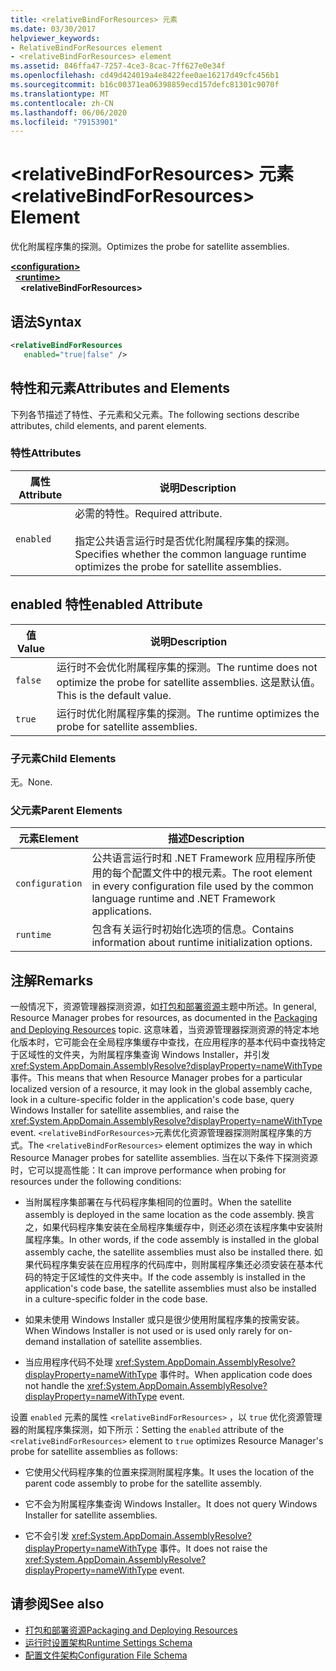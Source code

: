 ```yaml
---
title: <relativeBindForResources> 元素
ms.date: 03/30/2017
helpviewer_keywords:
- RelativeBindForResources element
- <relativeBindForResources> element
ms.assetid: 846ffa47-7257-4ce3-8cac-7ff627e0e34f
ms.openlocfilehash: cd49d424019a4e8422fee0ae16217d49cfc456b1
ms.sourcegitcommit: b16c00371ea06398859ecd157defc81301c9070f
ms.translationtype: MT
ms.contentlocale: zh-CN
ms.lasthandoff: 06/06/2020
ms.locfileid: "79153901"
---
```

# <a name="relativebindforresources-element"></a><span data-ttu-id="7dedf-102">\<relativeBindForResources> 元素</span><span class="sxs-lookup"><span data-stu-id="7dedf-102">\<relativeBindForResources> Element</span></span>
<span data-ttu-id="7dedf-103">优化附属程序集的探测。</span><span class="sxs-lookup"><span data-stu-id="7dedf-103">Optimizes the probe for satellite assemblies.</span></span>  
  
[**\<configuration>**](../configuration-element.md)\
&nbsp;&nbsp;[**\<runtime>**](runtime-element.md)\
&nbsp;&nbsp;&nbsp;&nbsp;**\<relativeBindForResources>**  
  
## <a name="syntax"></a><span data-ttu-id="7dedf-104">语法</span><span class="sxs-lookup"><span data-stu-id="7dedf-104">Syntax</span></span>  
  
```xml
<relativeBindForResources
   enabled="true|false" />  
```  
  
## <a name="attributes-and-elements"></a><span data-ttu-id="7dedf-105">特性和元素</span><span class="sxs-lookup"><span data-stu-id="7dedf-105">Attributes and Elements</span></span>  
 <span data-ttu-id="7dedf-106">下列各节描述了特性、子元素和父元素。</span><span class="sxs-lookup"><span data-stu-id="7dedf-106">The following sections describe attributes, child elements, and parent elements.</span></span>  
  
### <a name="attributes"></a><span data-ttu-id="7dedf-107">特性</span><span class="sxs-lookup"><span data-stu-id="7dedf-107">Attributes</span></span>  
  
|<span data-ttu-id="7dedf-108">属性</span><span class="sxs-lookup"><span data-stu-id="7dedf-108">Attribute</span></span>|<span data-ttu-id="7dedf-109">说明</span><span class="sxs-lookup"><span data-stu-id="7dedf-109">Description</span></span>|  
|---------------|-----------------|  
|`enabled`|<span data-ttu-id="7dedf-110">必需的特性。</span><span class="sxs-lookup"><span data-stu-id="7dedf-110">Required attribute.</span></span><br /><br /> <span data-ttu-id="7dedf-111">指定公共语言运行时是否优化附属程序集的探测。</span><span class="sxs-lookup"><span data-stu-id="7dedf-111">Specifies whether the common language runtime optimizes the probe for satellite assemblies.</span></span>|  
  
## <a name="enabled-attribute"></a><span data-ttu-id="7dedf-112">enabled 特性</span><span class="sxs-lookup"><span data-stu-id="7dedf-112">enabled Attribute</span></span>  
  
|<span data-ttu-id="7dedf-113">值</span><span class="sxs-lookup"><span data-stu-id="7dedf-113">Value</span></span>|<span data-ttu-id="7dedf-114">说明</span><span class="sxs-lookup"><span data-stu-id="7dedf-114">Description</span></span>|  
|-----------|-----------------|  
|`false`|<span data-ttu-id="7dedf-115">运行时不会优化附属程序集的探测。</span><span class="sxs-lookup"><span data-stu-id="7dedf-115">The runtime does not optimize the probe for satellite assemblies.</span></span> <span data-ttu-id="7dedf-116">这是默认值。</span><span class="sxs-lookup"><span data-stu-id="7dedf-116">This is the default value.</span></span>|  
|`true`|<span data-ttu-id="7dedf-117">运行时优化附属程序集的探测。</span><span class="sxs-lookup"><span data-stu-id="7dedf-117">The runtime optimizes the probe for satellite assemblies.</span></span>|  
  
### <a name="child-elements"></a><span data-ttu-id="7dedf-118">子元素</span><span class="sxs-lookup"><span data-stu-id="7dedf-118">Child Elements</span></span>  
 <span data-ttu-id="7dedf-119">无。</span><span class="sxs-lookup"><span data-stu-id="7dedf-119">None.</span></span>  
  
### <a name="parent-elements"></a><span data-ttu-id="7dedf-120">父元素</span><span class="sxs-lookup"><span data-stu-id="7dedf-120">Parent Elements</span></span>  
  
|<span data-ttu-id="7dedf-121">元素</span><span class="sxs-lookup"><span data-stu-id="7dedf-121">Element</span></span>|<span data-ttu-id="7dedf-122">描述</span><span class="sxs-lookup"><span data-stu-id="7dedf-122">Description</span></span>|  
|-------------|-----------------|  
|`configuration`|<span data-ttu-id="7dedf-123">公共语言运行时和 .NET Framework 应用程序所使用的每个配置文件中的根元素。</span><span class="sxs-lookup"><span data-stu-id="7dedf-123">The root element in every configuration file used by the common language runtime and .NET Framework applications.</span></span>|  
|`runtime`|<span data-ttu-id="7dedf-124">包含有关运行时初始化选项的信息。</span><span class="sxs-lookup"><span data-stu-id="7dedf-124">Contains information about runtime initialization options.</span></span>|  
  
## <a name="remarks"></a><span data-ttu-id="7dedf-125">注解</span><span class="sxs-lookup"><span data-stu-id="7dedf-125">Remarks</span></span>  
 <span data-ttu-id="7dedf-126">一般情况下，资源管理器探测资源，如[打包和部署资源](../../../resources/packaging-and-deploying-resources-in-desktop-apps.md)主题中所述。</span><span class="sxs-lookup"><span data-stu-id="7dedf-126">In general, Resource Manager probes for resources, as documented in the [Packaging and Deploying Resources](../../../resources/packaging-and-deploying-resources-in-desktop-apps.md) topic.</span></span> <span data-ttu-id="7dedf-127">这意味着，当资源管理器探测资源的特定本地化版本时，它可能会在全局程序集缓存中查找，在应用程序的基本代码中查找特定于区域性的文件夹，为附属程序集查询 Windows Installer，并引发 <xref:System.AppDomain.AssemblyResolve?displayProperty=nameWithType> 事件。</span><span class="sxs-lookup"><span data-stu-id="7dedf-127">This means that when Resource Manager probes for a particular localized version of a resource, it may look in the global assembly cache, look in a culture-specific folder in the application's code base, query Windows Installer for satellite assemblies, and raise the <xref:System.AppDomain.AssemblyResolve?displayProperty=nameWithType> event.</span></span> <span data-ttu-id="7dedf-128">`<relativeBindForResources>`元素优化资源管理器探测附属程序集的方式。</span><span class="sxs-lookup"><span data-stu-id="7dedf-128">The `<relativeBindForResources>` element optimizes the way in which Resource Manager probes for satellite assemblies.</span></span> <span data-ttu-id="7dedf-129">当在以下条件下探测资源时，它可以提高性能：</span><span class="sxs-lookup"><span data-stu-id="7dedf-129">It can improve performance when probing for resources under the following conditions:</span></span>  
  
- <span data-ttu-id="7dedf-130">当附属程序集部署在与代码程序集相同的位置时。</span><span class="sxs-lookup"><span data-stu-id="7dedf-130">When the satellite assembly is deployed in the same location as the code assembly.</span></span> <span data-ttu-id="7dedf-131">换言之，如果代码程序集安装在全局程序集缓存中，则还必须在该程序集中安装附属程序集。</span><span class="sxs-lookup"><span data-stu-id="7dedf-131">In other words, if the code assembly is installed in the global assembly cache, the satellite assemblies must also be installed there.</span></span> <span data-ttu-id="7dedf-132">如果代码程序集安装在应用程序的代码库中，则附属程序集还必须安装在基本代码的特定于区域性的文件夹中。</span><span class="sxs-lookup"><span data-stu-id="7dedf-132">If the code assembly is installed in the application's code base, the satellite assemblies must also be installed in a culture-specific folder in the code base.</span></span>  
  
- <span data-ttu-id="7dedf-133">如果未使用 Windows Installer 或只是很少使用附属程序集的按需安装。</span><span class="sxs-lookup"><span data-stu-id="7dedf-133">When Windows Installer is not used or is used only rarely for on-demand installation of satellite assemblies.</span></span>  
  
- <span data-ttu-id="7dedf-134">当应用程序代码不处理 <xref:System.AppDomain.AssemblyResolve?displayProperty=nameWithType> 事件时。</span><span class="sxs-lookup"><span data-stu-id="7dedf-134">When application code does not handle the <xref:System.AppDomain.AssemblyResolve?displayProperty=nameWithType> event.</span></span>  
  
 <span data-ttu-id="7dedf-135">设置 `enabled` 元素的属性 `<relativeBindForResources>` ，以 `true` 优化资源管理器的附属程序集探测，如下所示：</span><span class="sxs-lookup"><span data-stu-id="7dedf-135">Setting the `enabled` attribute of the `<relativeBindForResources>` element to `true` optimizes Resource Manager's probe for satellite assemblies as follows:</span></span>  
  
- <span data-ttu-id="7dedf-136">它使用父代码程序集的位置来探测附属程序集。</span><span class="sxs-lookup"><span data-stu-id="7dedf-136">It uses the location of the parent code assembly to probe for the satellite assembly.</span></span>  
  
- <span data-ttu-id="7dedf-137">它不会为附属程序集查询 Windows Installer。</span><span class="sxs-lookup"><span data-stu-id="7dedf-137">It does not query Windows Installer for satellite assemblies.</span></span>  
  
- <span data-ttu-id="7dedf-138">它不会引发 <xref:System.AppDomain.AssemblyResolve?displayProperty=nameWithType> 事件。</span><span class="sxs-lookup"><span data-stu-id="7dedf-138">It does not raise the <xref:System.AppDomain.AssemblyResolve?displayProperty=nameWithType> event.</span></span>  
  
## <a name="see-also"></a><span data-ttu-id="7dedf-139">请参阅</span><span class="sxs-lookup"><span data-stu-id="7dedf-139">See also</span></span>

- [<span data-ttu-id="7dedf-140">打包和部署资源</span><span class="sxs-lookup"><span data-stu-id="7dedf-140">Packaging and Deploying Resources</span></span>](../../../resources/packaging-and-deploying-resources-in-desktop-apps.md)
- [<span data-ttu-id="7dedf-141">运行时设置架构</span><span class="sxs-lookup"><span data-stu-id="7dedf-141">Runtime Settings Schema</span></span>](index.md)
- [<span data-ttu-id="7dedf-142">配置文件架构</span><span class="sxs-lookup"><span data-stu-id="7dedf-142">Configuration File Schema</span></span>](../index.md)
